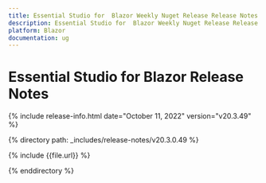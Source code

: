 ```yaml
---
title: Essential Studio for  Blazor Weekly Nuget Release Release Notes  
description: Essential Studio for  Blazor Weekly Nuget Release Release Notes 
platform: Blazor
documentation: ug
---
```


# Essential Studio for  Blazor  Release Notes  

{% include release-info.html date="October 11, 2022"  version="v20.3.49" %} 

{% directory path: _includes/release-notes/v20.3.0.49 %}

{% include {{file.url}} %}

{% enddirectory %}